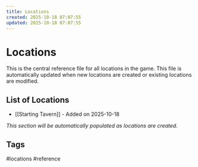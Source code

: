 ```yaml
---
title: Locations
created: 2025-10-18 07:07:55
updated: 2025-10-18 07:07:55
---
```


# Locations

This is the central reference file for all locations in the game. This file is automatically updated when new locations are created or existing locations are modified.

## List of Locations
- [[Starting Tavern]] - Added on 2025-10-18

*This section will be automatically populated as locations are created.*

## Tags
#locations #reference
